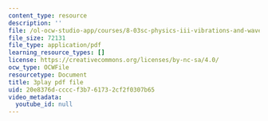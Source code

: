 ```yaml
---
content_type: resource
description: ''
file: /ol-ocw-studio-app/courses/8-03sc-physics-iii-vibrations-and-waves-fall-2016/20e8376dccccf3b761732cf2f0307b65_QxemLb8-5AA.pdf
file_size: 72131
file_type: application/pdf
learning_resource_types: []
license: https://creativecommons.org/licenses/by-nc-sa/4.0/
ocw_type: OCWFile
resourcetype: Document
title: 3play pdf file
uid: 20e8376d-cccc-f3b7-6173-2cf2f0307b65
video_metadata:
  youtube_id: null
---
```

